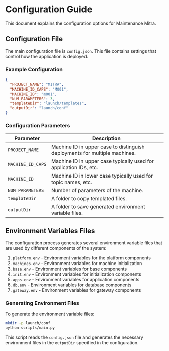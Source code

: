 # Configuration Guide

This document explains the configuration options for Maintenance Mitra.

## Configuration File

The main configuration file is `config.json`. This file contains settings that control how the application is deployed.

### Example Configuration

```json
{
  "PROJECT_NAME": "MITRA",
  "MACHINE_ID_CAPS": "M001",
  "MACHINE_ID": "m001",
  "NUM_PARAMETERS": 3,
  "templateDir": "launch/templates",
  "outputDir": "launch/conf"
}
```

### Configuration Parameters

| Parameter | Description |
|-----------|-------------|
| `PROJECT_NAME` | Machine ID in upper case to distinguish deployments for multiple machines. |
| `MACHINE_ID_CAPS` | Machine ID in upper case typically used for application IDs, etc. |
| `MACHINE_ID` | Machine ID in lower case typically used for topic names, etc. |
| `NUM_PARAMETERS` | Number of parameters of the machine. |
| `templateDir` | A folder to copy templated files. |
| `outputDir` | A folder to save generated environment variable files. |

## Environment Variables Files

The configuration process generates several environment variable files that are used by different components of the system:

1. `platform.env` - Environment variables for the platform components
2. `machines.env` - Environment variables for machine initialization
3. `base.env` - Environment variables for base components
4. `init.env` - Environment variables for initialization components
5. `apps.env` - Environment variables for application components
6. `db.env` - Environment variables for database components
7. `gateway.env` - Environment variables for gateway components

### Generating Environment Files

To generate the environment variable files:

```bash
mkdir -p launch/conf
python scripts/main.py
```

This script reads the `config.json` file and generates the necessary environment files in the `outputDir` specified in the configuration.
